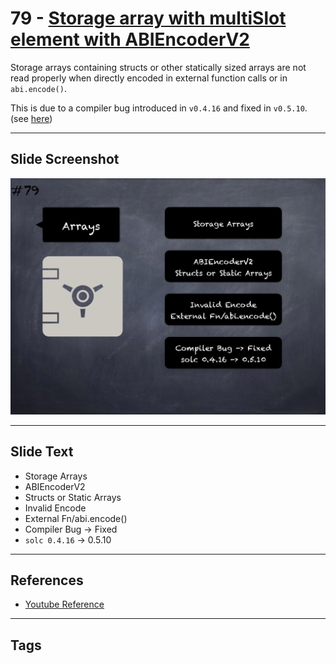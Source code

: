 # 79 - [Storage array with multiSlot element with ABIEncoderV2](Storage%20array%20with%20multiSlot%20element%20with%20ABIEncoderV2.md)
Storage arrays containing structs or other statically sized arrays are not read properly when directly encoded in external function calls or in `abi.encode()`. 

This is due to a compiler bug introduced in `v0.4.16` and fixed in `v0.5.10`. (see [here](https://docs.soliditylang.org/en/v0.8.9/bugs.html))

___
## Slide Screenshot
![079.png](../../images/4.%20Pitfalls%20and%20Best%20Practices%20101/079.png)
___
## Slide Text
- Storage Arrays
- ABIEncoderV2
- Structs or Static Arrays
- Invalid Encode
- External Fn/abi.encode()
- Compiler Bug -> Fixed
- `solc 0.4.16` -> 0.5.10
___
## References
- [Youtube Reference](https://youtu.be/byA3MLLiKMM?t=1361)
___
## Tags